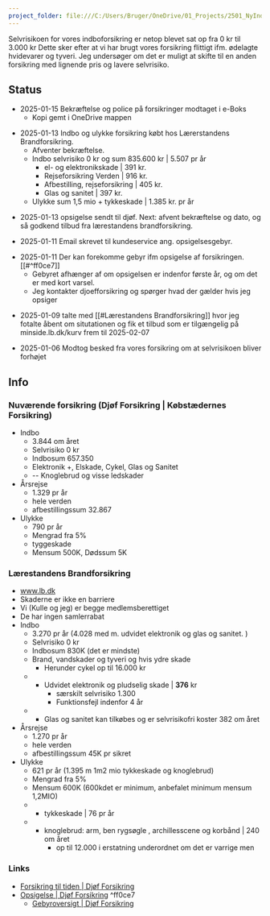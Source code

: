 ```yaml
---
project_folder: file:///C:/Users/Bruger/OneDrive/01_Projects/2501_NyIndboforsikring
---
```


Selvrisikoen for vores indboforsikring er netop blevet sat op fra 0 kr til 3.000 kr
Dette sker efter at vi har brugt vores forsikring flittigt ifm. ødelagte hvidevarer og tyveri.
Jeg undersøger om det er muligt at skifte til en anden forsikring med lignende pris og lavere selvrisiko.

## Status
* 2025-01-15 Bekræftelse og police på forsikringer modtaget i e-Boks
	* Kopi gemt i OneDrive mappen
- 2025-01-13 Indbo og ulykke forsikring købt hos Lærerstandens Brandforsikring.
	- Afventer bekræftelse.
	- Indbo selvrisiko 0 kr  og sum 835.600 kr | 5.507 pr år
		- el- og elektronikskade | 391 kr. 
		- Rejseforsikring Verden | 916 kr. 
		- Afbestilling, rejseforsikring | 405 kr. 
		- Glas og sanitet | 397 kr.
	- Ulykke sum 1,5 mio + tykkeskade | 1.385 kr. pr år
* 2025-01-13 opsigelse sendt til djøf. Next: afvent bekræftelse og dato, og så godkend tilbud fra lærestandens brandforsikring.
- 2025-01-11 Email skrevet til kundeservice ang. opsigelsesgebyr.
* 2025-01-11 Der kan forekomme gebyr ifm opsigelse af forsikringen. [[#^ff0ce7]]
	* Gebyret afhænger af om opsigelsen er indenfor første år, og om det er med kort varsel.
	* Jeg kontakter djoefforsikring og spørger hvad der gælder hvis jeg opsiger 
- 2025-01-09 talte med [[#Lærestandens Brandforsikring]] hvor jeg fotalte åbent om situtationen og fik et tilbud som er tilgængelig på minside.lb.dk/kurv frem til 2025-02-07
* 2025-01-06 Modtog  besked fra vores forsikring om at selvrisikoen bliver forhøjet
## Info 

### Nuværende forsikring (Djøf Forsikring | Købstædernes Forsikring)
- Indbo
	- 3.844 om året 
	- Selvrisiko 0 kr 
	- Indbosum 657.350
	- Elektronik +,  Elskade, Cykel, Glas og Sanitet
	- -- Knoglebrud og visse ledskader
- Årsrejse
	- 1.329 pr år
	- hele verden 
	- afbestillingssum 32.867
- Ulykke
	- 790 pr år
	- Mengrad fra 5%
	- tyggeskade 
	- Mensum 500K, Dødssum 5K

### Lærestandens Brandforsikring 
* www.lb.dk
* Skaderne er ikke en barriere
* Vi (Kulle og jeg) er begge medlemsberettiget 
* De har ingen samlerrabat
* Indbo
	* 3.270 pr år (4.028 med m. udvidet elektronik og glas og sanitet. ) 
	* Selvrisiko 0 kr
	* Indbosum 830K (det er mindste)
	* Brand, vandskader og tyveri og hvis ydre skade 
		* Herunder cykel op til 16.000 kr
	* + Udvidet elektronik og pludselig skade | **376** kr
		* særskilt selvrisiko 1.300
		* Funktionsfejl indenfor 4 år
	* + Glas og sanitet kan tilkøbes og er selvrisikofri koster 382 om året 
* Årsrejse 
	* 1.270 pr år
	* hele verden
	* afbestillingssum 45K pr sikret
* Ulykke 
	* 621 pr år (1.395 m 1m2 mio tykkeskade og knoglebrud)
	* Mengrad fra 5% 
	* Mensum 600K (600kdet er minimum, anbefalet minimum mensum 1,2MIO)
	* + tykkeskade | 76 pr år
	* + knoglebrud: arm, ben rygsøgle ,  archillesscene og korbånd | 240 om året
		* op til 12.000 i erstatning underordnet om det er varrige men

### Links
* [Forsikring til tiden \| Djøf Forsikring](https://www.djoefforsikring.dk/)
* [Opsigelse \| Djøf Forsikring](https://www.djoefforsikring.dk/godt-at-vide/opsigelse/) ^ff0ce7
	* [Gebyroversigt \| Djøf Forsikring](https://www.djoefforsikring.dk/godt-at-vide/gebyroversigt/)
